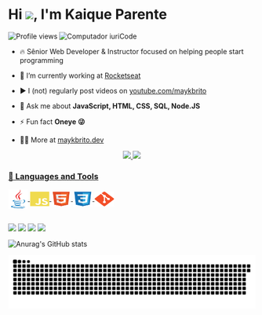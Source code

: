 
<h1 align="left">Hi <img src="https://raw.githubusercontent.com/kaueMarques/kaueMarques/master/hi.gif" height="30px">, I'm Kaique Parente</h1>
<img src="https://raw.githubusercontent.com/MicaelliMedeiros/micaellimedeiros/master/image/computer-illustration.png" min-width="400px" max-width="400px" width="400px" align="right" alt="Computador iuriCode">
<p align="left"> <img src="https://komarev.com/ghpvc/?username=Kaique-Parente&color=yellow" alt="Profile views" /> </p>

- 🔥 Sênior Web Developer & Instructor focused on helping people start programming 

- 🔭 I’m currently working at [Rocketseat](https://github.com/Rocketseat)

- ▶️ I (not) regularly post videos on [youtube.com/maykbrito](https://youtube.com/maykbrito)

- 💬 Ask me about **JavaScript, HTML, CSS, SQL, Node.JS**

- ⚡ Fun fact **Oneye 😜**

- 👨‍💻 More at [maykbrito.dev](https://maykbrito.dev)

<div align="center">
<a href="https://github.com/Kaique-Parente">
<img height="180em" src="https://github-readme-stats.vercel.app/api?username=Kaique-Parente&show_icons=true&theme=dracula&include_all_commits=true&count_private=true"/>
<img height="180em" src="https://github-readme-stats.vercel.app/api/top-langs/?username=Kaique-Parente&layout=compact&langs_count=7&theme=dracula"/>
</div>

### 🧰 Languages and Tools
<div>
<img align="center" alt="Dev-Java" height="40" width="40" src="https://raw.githubusercontent.com/devicons/devicon/master/icons/java/java-original.svg">
<img align="center" alt="Dev-Js" height="30" width="40" src="https://raw.githubusercontent.com/devicons/devicon/master/icons/javascript/javascript-plain.svg">
<img align="center" alt="Dev-HTML" height="30" width="40" src="https://raw.githubusercontent.com/devicons/devicon/master/icons/html5/html5-original.svg">
<img align="center" alt="Dev-CSS" height="30" width="40" src="https://raw.githubusercontent.com/devicons/devicon/master/icons/css3/css3-original.svg">
<img align="center" alt="Dev-Git" height="30" width="40" src="https://raw.githubusercontent.com/devicons/devicon/master/icons/git/git-original.svg">
<br/>
</div>

##

<div>
<a href = "https://www.instagram.com/kaiquepa_silva/" target="_blank"><img src="https://img.shields.io/badge/Instagram-E4405F?style=for-the-badge&logo=instagram&logoColor=white" target="_blank"></a>
<a href = "kaique.parente.game@gmail.com"><img src="https://img.shields.io/badge/Gmail-D14836?style=for-the-badge&logo=gmail&logoColor=white" target="_blank"></a>
<a href = "kaique.parente.game@outlook.com"><img src="https://img.shields.io/badge/Outlook-414141?style=for-the-badge&logo=microsoft-outlook&logoColor=white"></a>
<a href="www.linkedin.com/in/kaique-parente-da-silva-82697b216" target="_blank"><img src="https://img.shields.io/badge/LinkedIn-0077B5?style=for-the-badge&logo=linkedin&logoColor=white" target="_blank"></a>
  
![Anurag's GitHub stats](https://github-readme-stats.vercel.app/api?username=Kaique-Parente&show_icons=true&theme=transparent)
  
![Snake animation](https://github.com/Kaique-Parente/Kaique-Parente/blob/output/github-contribution-grid-snake.svg)
</div>

